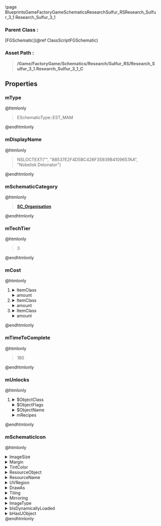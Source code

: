\page BlueprintsGameFactoryGameSchematicsResearchSulfur_RSResearch_Sulfur_3_1 Research_Sulfur_3_1
### Parent Class :
[FGSchematic](@ref ClassScriptFGSchematic)
### Asset Path :
<b><blockquote>/Game/FactoryGame/Schematics/Research/Sulfur_RS/Research_Sulfur_3_1.Research_Sulfur_3_1_C</blockquote></b>
## Properties

### mType
@htmlonly
<blockquote>ESchematicType::EST_MAM</blockquote>
@endhtmlonly

### mDisplayName
@htmlonly
<blockquote>NSLOCTEXT("", "88537E2F4D5BC426F35939B4109657AA", "Nobelisk Detonator")</blockquote>
@endhtmlonly

### mSchematicCategory
@htmlonly
<b><a href="_blueprints_game_factory_game_schematics_schematic_categories_s_c__organisation.html"><blockquote>SC_Organisation</blockquote></a></b>
@endhtmlonly

### mTechTier
@htmlonly
<blockquote>3</blockquote>
@endhtmlonly

### mCost
@htmlonly
<ol>
<li>
<details>
 <summary>ItemClass</summary>
<b><a href="_blueprints_game_factory_game_resource_parts_steel_plate_reinforced_desc__steel_plate_reinforced.html"><blockquote>Desc_SteelPlateReinforced</blockquote></a></b>
</details>
<details>
 <summary>amount</summary>
<blockquote>10</blockquote>
</details>
</li>
<li>
<details>
 <summary>ItemClass</summary>
<b><a href="_blueprints_game_factory_game_resource_parts_cable_desc__cable.html"><blockquote>Desc_Cable</blockquote></a></b>
</details>
<details>
 <summary>amount</summary>
<blockquote>100</blockquote>
</details>
</li>
<li>
<details>
 <summary>ItemClass</summary>
<b><a href="_blueprints_game_factory_game_resource_equipment_gemstone_scanner_b_p__equipment_descriptor_object_scanner.html"><blockquote>BP_EquipmentDescriptorObjectScanner</blockquote></a></b>
</details>
<details>
 <summary>amount</summary>
<blockquote>5</blockquote>
</details>
</li>
</ol>
@endhtmlonly

### mTimeToComplete
@htmlonly
<blockquote>180</blockquote>
@endhtmlonly

### mUnlocks
@htmlonly
<ol>
<li>
<details>
 <summary>$ObjectClass</summary>
<b><a href="_blueprints_game_factory_game_unlocks_b_p__unlock_recipe.html"><blockquote>BP_UnlockRecipe</blockquote></a></b>
</details>
<details>
 <summary>$ObjectFlags</summary>
<blockquote>2621481</blockquote>
</details>
<details>
 <summary>$ObjectName</summary>
<blockquote>BP_UnlockRecipe_C_0</blockquote>
</details>
<details>
 <summary>mRecipes</summary>
<ol>
<li>
<b><a href="_blueprints_game_factory_game_recipes_equipment_recipe__nobelisk_detonator.html"><blockquote>Recipe_NobeliskDetonator</blockquote></a></b>
</li>
</ol>
</details>
</li>
</ol>
@endhtmlonly

### mSchematicIcon
@htmlonly
<details>
 <summary>ImageSize</summary>
<details>
 <summary>X</summary>
<blockquote>64</blockquote>
</details>
<details>
 <summary>Y</summary>
<blockquote>64</blockquote>
</details>
</details>
<details>
 <summary>Margin</summary>
<details>
 <summary>Left</summary>
<blockquote>0</blockquote>
</details>
<details>
 <summary>Top</summary>
<blockquote>0</blockquote>
</details>
<details>
 <summary>Right</summary>
<blockquote>0</blockquote>
</details>
<details>
 <summary>Bottom</summary>
<blockquote>0</blockquote>
</details>
</details>
<details>
 <summary>TintColor</summary>
<details>
 <summary>SpecifiedColor</summary>
<details>
 <summary>R</summary>
<blockquote>1</blockquote>
</details>
<details>
 <summary>G</summary>
<blockquote>1</blockquote>
</details>
<details>
 <summary>B</summary>
<blockquote>1</blockquote>
</details>
<details>
 <summary>A</summary>
<blockquote>1</blockquote>
</details>
</details>
<details>
 <summary>ColorUseRule</summary>
<blockquote>0</blockquote>
</details>
</details>
<details>
 <summary>ResourceObject</summary>
<details>
 <summary>$AssetPath</summary>
<b><a href="_blueprints_game_factory_game_resource_equipment_nobelisk_detonator_u_i_detonator_64.html"><blockquote>Detonator_64</blockquote></a></b>
</details>
</details>
<details>
 <summary>ResourceName</summary>
<blockquote>None</blockquote>
</details>
<details>
 <summary>UVRegion</summary>
<details>
 <summary>Min</summary>
<details>
 <summary>X</summary>
<blockquote>0</blockquote>
</details>
<details>
 <summary>Y</summary>
<blockquote>0</blockquote>
</details>
</details>
<details>
 <summary>Max</summary>
<details>
 <summary>X</summary>
<blockquote>0</blockquote>
</details>
<details>
 <summary>Y</summary>
<blockquote>0</blockquote>
</details>
</details>
<details>
 <summary>bIsValid</summary>
<blockquote>0</blockquote>
</details>
</details>
<details>
 <summary>DrawAs</summary>
<blockquote>3</blockquote>
</details>
<details>
 <summary>Tiling</summary>
<blockquote>0</blockquote>
</details>
<details>
 <summary>Mirroring</summary>
<blockquote>0</blockquote>
</details>
<details>
 <summary>ImageType</summary>
<blockquote>0</blockquote>
</details>
<details>
 <summary>bIsDynamicallyLoaded</summary>
<blockquote>False</blockquote>
</details>
<details>
 <summary>bHasUObject</summary>
<blockquote>False</blockquote>
</details>
@endhtmlonly

